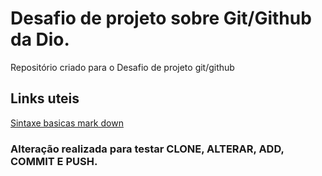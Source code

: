 # Desafio de projeto  sobre Git/Github da Dio.
Repositório criado para o Desafio de projeto git/github
## Links uteis
[Sintaxe basicas mark down](https://www.markdownguide.org/getting-started)

### Alteração realizada para testar CLONE, ALTERAR, ADD, COMMIT E PUSH.